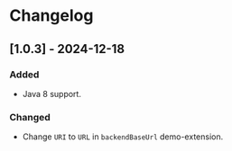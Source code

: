 # Changelog

## [1.0.3] - 2024-12-18 

### Added

- Java 8 support.

### Changed

- Change `URI` to `URL` in `backendBaseUrl` demo-extension.
